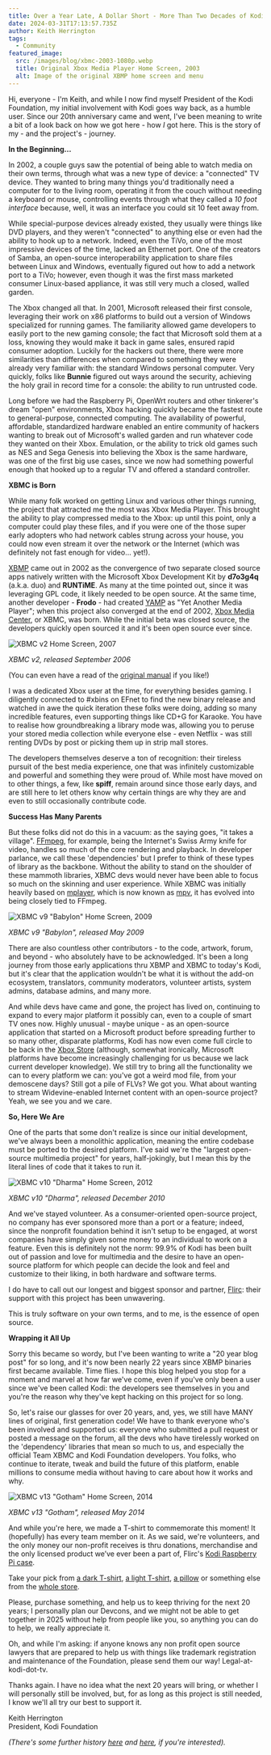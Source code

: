 ```yaml
---
title: Over a Year Late, A Dollar Short - More Than Two Decades of Kodi!
date: 2024-03-31T17:13:57.735Z
author: Keith Herrington
tags:
  - Community
featured_image:
  src: /images/blog/xbmc-2003-1080p.webp
  title: Original Xbox Media Player Home Screen, 2003
  alt: Image of the original XBMP home screen and menu
---
```

Hi, everyone - I'm Keith, and while I now find myself President of the Kodi Foundation, my initial involvement with Kodi goes way back, as a humble user. Since our 20th anniversary came and went, I've been meaning to write a bit of a look back on how we got here - how *I* got here. This is the story of my - and the project's - journey.

**In the Beginning...**

In 2002, a couple guys saw the potential of being able to watch media on their own terms, through what was a new type of device: a "connected" TV device. They wanted to bring many things you'd traditionally need a computer for to the living room, operating it from the couch without needing a keyboard or mouse, controlling events through what they called a *10 foot interface* because, well, it was an interface you could sit 10 feet away from.

While special-purpose devices already existed, they usually were things like DVD players, and they weren't "connected" to anything else or even had the ability to hook up to a network. Indeed, even the TiVo, one of the most impressive devices of the time, lacked an Ethernet port. One of the creators of Samba, an open-source interoperability application to share files between Linux and Windows, eventually figured out how to add a network port to a TiVo; however, even though it was the first mass marketed consumer Linux-based appliance, it was still very much a closed, walled garden.

The Xbox changed all that. In 2001, Microsoft released their first console, leveraging their work on x86 platforms to build out a version of Windows specialized for running games. The familiarity allowed game developers to easily port to the new gaming console; the fact that Microsoft sold them at a loss, knowing they would make it back in game sales, ensured rapid consumer adoption. Luckily for the hackers out there, there were more similarities than differences when compared to something they were already very familiar with: the standard Windows personal computer. Very quickly, folks like **Bunnie** figured out ways around the security, achieving the holy grail in record time for a console: the ability to run untrusted code.

Long before we had the Raspberry Pi, OpenWrt routers and other tinkerer's dream "open" environments, Xbox hacking quickly became the fastest route to general-purpose, connected computing. The availability of powerful, affordable, standardized hardware enabled an entire community of hackers wanting to break out of Microsoft's walled garden and run whatever code they wanted on their Xbox. Emulation, or the ability to trick old games such as NES and Sega Genesis into believing the Xbox is the same hardware, was one of the first big use cases, since we now had something powerful enough that hooked up to a regular TV and offered a standard controller.

**XBMC is Born**

While many folk worked on getting Linux and various other things running, the project that attracted me the most was Xbox Media Player. This brought the ability to play compressed media to the Xbox: up until this point, only a computer could play these files, and if you were one of the those super early adopters who had network cables strung across your house, you could now even stream it over the network or the Internet (which was definitely not fast enough for video… yet!).

[XBMP](https://sourceforge.net/projects/xbplayer/) came out in 2002 as the convergence of two separate closed source apps natively written with the Microsoft Xbox Development Kit by **d7o3g4q** (a.k.a. duo) and **RUNTiME**. As many at the time pointed out, since it was leveraging GPL code, it likely needed to be open source. At the same time, another developer - **Frodo** - had created [YAMP](https://sourceforge.net/projects/xbyamp/) as "Yet Another Media Player"; when this project also converged at the end of 2002, [Xbox Media Center](https://sourceforge.net/projects/xbmc/), or XBMC, was born. While the initial beta was closed source, the developers quickly open sourced it and it's been open source ever since.

![XBMC v2 Home Screen, 2007](/images/blog/xbmc-2007-1080p.webp "Image of the 2007 XBMC home screen and menu")

*XBMC v2, released September 2006*



(You can even have a read of the [original manual](https://kodi.tv/images/xbmp2.4manual.english.pdf) if you like!)

I was a dedicated Xbox user at the time, for everything besides gaming. I diligently connected to #xbins on EFnet to find the new binary release and watched in awe the quick iteration these folks were doing, adding so many incredible features, even supporting things like CD+G for Karaoke. You have to realise how groundbreaking a library mode was, allowing you to peruse your stored media collection while everyone else - even Netflix - was still renting DVDs by post or picking them up in strip mall stores. 

The developers themselves deserve a ton of recognition: their tireless pursuit of the best media experience, one that was infinitely customizable and powerful and something they were proud of. While most have moved on to other things, a few, like **spiff**, remain around since those early days, and are still here to let others know why certain things are why they are and even to still occasionally contribute code.

**Success Has Many Parents**

But these folks did not do this in a vacuum: as the saying goes, "it takes a village". [FFmpeg](https://ffmpeg.org), for example, being the Internet's Swiss Army knife for video, handles so much of the core rendering and playback. In developer parlance, we call these 'dependencies' but I prefer to think of these types of library as the backbone. Without the ability to stand on the shoulder of these mammoth libraries, XBMC devs would never have been able to focus so much on the skinning and user experience. While XBMC was initially heavily based on [mplayer](http://www.mplayerhq.hu), which is now known as [mpv](https://mpv.io), it has evolved into being closely tied to FFmpeg. 

![XBMC v9 "Babylon" Home Screen, 2009](/images/blog/xbmc-2009-1080p.webp "Image of the 2009 XBMC home screen and menu")

*XBMC v9 "Babylon", released May 2009*



There are also countless other contributors - to the code, artwork, forum, and beyond - who absolutely have to be acknowledged. It's been a long journey from those early applications thru XBMP and XBMC to today's Kodi, but it's clear that the application wouldn't be what it is without the add-on ecosystem, translators, community moderators, volunteer artists, system admins, database admins, and many more.

And while devs have came and gone, the project has lived on, continuing to expand to every major platform it possibly can, even to a couple of smart TV ones now. Highly unusual - maybe unique - as an open-source application that started on a Microsoft product before spreading further to so many other, disparate platforms, Kodi has now even come full circle to be back in the [Xbox Store](https://apps.microsoft.com/detail/9NBLGGH4T892?hl=en-US&gl=US) (although, somewhat ironically, Microsoft platforms have become increasingly challenging for us because we lack current developer knowledge). We still try to bring all the functionality we can to every platform we can: you've got a weird mod file, from your demoscene days? Still got a pile of FLVs? We got you. What about wanting to stream Widevine-enabled Internet content with an open-source project? Yeah, we see you and we care.

**So, Here We Are**

One of the parts that some don't realize is since our initial development, we've always been a monolithic application, meaning the entire codebase must be ported to the desired platform. I've said we're the "largest open-source multimedia project" for years, half-jokingly, but I mean this by the literal lines of code that it takes to run it.

![XBMC v10 "Dharma" Home Screen, 2012](/images/blog/xbmc-2012-1080p.webp "Image of the 2012 XBMC home screen and menu")

*XBMC v10 "Dharma", released December 2010*



And we've stayed volunteer. As a consumer-oriented open-source project, no company has ever sponsored more than a port or a feature; indeed, since the nonprofit foundation behind it isn't setup to be engaged, at worst companies have simply given some money to an individual to work on a feature. Even this is definitely not the norm: 99.9% of Kodi has been built out of passion and love for multimedia and the desire to have an open-source platform for which people can decide the look and feel and customize to their liking, in both hardware and software terms. 

I do have to call out our longest and biggest sponsor and partner, [Flirc](https://flirc.tv): their support with this project has been unwavering.

This is truly software on your own terms, and to me, is the essence of open source.

**Wrapping it All Up**

Sorry this became so wordy, but I've been wanting to write a "20 year blog post" for so long, and it's now been nearly 22 years since XBMP binaries first became available. Time flies. I hope this blog helped you stop for a moment and marvel at how far we've come, even if you've only been a user since we've been called Kodi: the developers see themselves in you and you're the reason why they've kept hacking on this project for so long.

So, let's raise our glasses for over 20 years, and, yes, we still have MANY lines of original, first generation code! We have to thank everyone who's been involved and supported us: everyone who submitted a pull request or posted a message on the forum, all the devs who have tirelessly worked on the 'dependency' libraries that mean so much to us, and especially the official Team XBMC and Kodi Foundation developers. You folks, who continue to iterate, tweak and build the future of this platform, enable millions to consume media without having to care about how it works and why.

![XBMC v13 "Gotham" Home Screen, 2014](/images/blog/kodi-2014-1080p.webp "Image of the 2014 Kodi home screen and menu")

*XBMC v13 "Gotham", released May 2014*



And while you're here, we made a T-shirt to commemorate this moment! It (hopefully) has every team member on it. As we said, we're volunteers, and the only money our non-profit receives is thru donations, merchandise and the only licensed product we’ve ever been a part of, Flirc's [Kodi Raspberry Pi case](https://flirc.tv/collections/case).

Take your pick from [a dark T-shirt](https://kodi-t-shirt-store.creator-spring.com/listing/kodi-nexus-dark?product=46&variation=2752), [a light T-shirt](https://kodi-t-shirt-store.creator-spring.com/listing/kodi-nexus-light?product=46&variation=2750), [a pillow](https://kodi-t-shirt-store.creator-spring.com/listing/kodi-nexus-light?product=585) or something else from the [whole store](https://kodi-t-shirt-store.creator-spring.com/).

Please, purchase something, and help us to keep thriving for the next 20 years; I personally plan our Devcons, and we might not be able to get together in 2025 without help from people like you, so anything you can do to help, we really appreciate it.

Oh, and while I'm asking: if anyone knows any non profit open source lawyers that are prepared to help us with things like trademark registration and maintenance of the Foundation, please send them our way! Legal-at-kodi-dot-tv.

Thanks again. I have no idea what the next 20 years will bring, or whether I will personally still be involved, but, for as long as this project is still needed, I know we'll all try our best to support it.

Keith Herrington\
President, Kodi Foundation

*(There's some further history [here](https://kodi.wiki/view/History_of_Kodi) and [here](https://kodi.tv/article/10-years-xbmc/), if you're interested).*